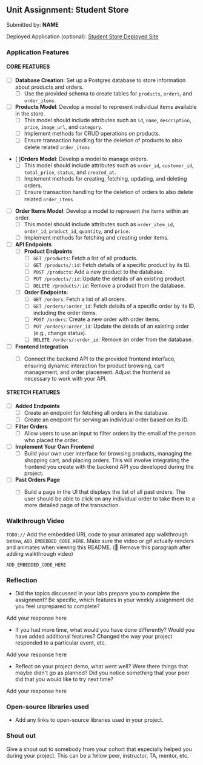 ## Unit Assignment: Student Store

Submitted by: **NAME**

Deployed Application (optional): [Student Store Deployed Site](ADD_LINK_HERE)

### Application Features

#### CORE FEATURES


- [ ] **Database Creation**: Set up a Postgres database to store information about products and orders.
  - [ ] Use the provided schema to create tables for `products`, `orders`, and `order_items`.
- [ ] **Products Model**: Develop a model to represent individual items available in the store. 
  - [ ] This model should include attributes such as `id`, `name`, `description`, `price`, `image_url`, and `category`.
  - [ ] Implement methods for CRUD operations on products.
  - [ ] Ensure transaction handling for the deletion of products to also delete related `order_items`
- [ ]**Orders Model**: Develop a model to manage orders. 
  - [ ] This model should include attributes such as `order_id`, `customer_id`, `total_price`, `status`, and `created_at`.
  - [ ] Implement methods for creating, fetching, updating, and deleting orders.
  - [ ] Ensure transaction handling for the deletion of orders to also delete related `order_items`
- [ ] **Order Items Model**: Develop a model to represent the items within an order. 
  - [ ] This model should include attributes such as `order_item_id`, `order_id`, `product_id`, `quantity`, and `price`.
  - [ ] Implement methods for fetching and creating order items.
- [ ] **API Endpoints**
  - [ ] **Product Endpoints**:
    - [ ] `GET /products`: Fetch a list of all products.
    - [ ] `GET /products/:id`: Fetch details of a specific product by its ID.
    - [ ] `POST /products`: Add a new product to the database.
    - [ ] `PUT /products/:id`: Update the details of an existing product.
    - [ ] `DELETE /products/:id`: Remove a product from the database.
  - [ ] **Order Endpoints**:
    - [ ] `GET /orders`: Fetch a list of all orders.
    - [ ] `GET /orders/:order_id`: Fetch details of a specific order by its ID, including the order items.
    - [ ] `POST /orders`: Create a new order with order items.
    - [ ] `PUT /orders/:order_id`: Update the details of an existing order (e.g., change status).
    - [ ] `DELETE /orders/:order_id`: Remove an order from the database.
- [ ] **Frontend Integration**
  - [ ] Connect the backend API to the provided frontend interface, ensuring dynamic interaction for product browsing, cart management, and order placement. Adjust the frontend as necessary to work with your API.


#### STRETCH FEATURES

- [ ] **Added Endpoints**
  - [ ] Create an endpoint for fetching all orders in the database.
  - [ ] Create an endpoint for serving an individual order based on its ID.
- [ ] **Filter Orders**
  - [ ] Allow users to use an input to filter orders by the email of the person who placed the order.
- [ ] **Implement Your Own Frontend**
  - [ ] Build your own user interface for browsing products, managing the shopping cart, and placing orders. This will involve integrating the frontend you create with the backend API you developed during the project.
- [ ] **Past Orders Page**
  - [ ] Build a page in the UI that displays the list of all past orders. The user should be able to click on any individual order to take them to a more detailed page of the transaction.


### Walkthrough Video

`TODO://` Add the embedded URL code to your animated app walkthrough below, `ADD_EMBEDDED_CODE_HERE`. Make sure the video or gif actually renders and animates when viewing this README. (🚫 Remove this paragraph after adding walkthrough video)

`ADD_EMBEDDED_CODE_HERE`

### Reflection

* Did the topics discussed in your labs prepare you to complete the assignment? Be specific, which features in your weekly assignment did you feel unprepared to complete?

Add your response here

* If you had more time, what would you have done differently? Would you have added additional features? Changed the way your project responded to a particular event, etc.
  
Add your response here

* Reflect on your project demo, what went well? Were there things that maybe didn't go as planned? Did you notice something that your peer did that you would like to try next time?

Add your response here

### Open-source libraries used

- Add any links to open-source libraries used in your project.

### Shout out

Give a shout out to somebody from your cohort that especially helped you during your project. This can be a fellow peer, instructor, TA, mentor, etc.
